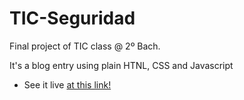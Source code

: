 # TIC-Seguridad
Final project of TIC class @ 2º Bach.

It's a blog entry using plain HTNL, CSS and Javascript

* See it live [at this link!](https://middiz.github.io/TIC-Seguridad/)
